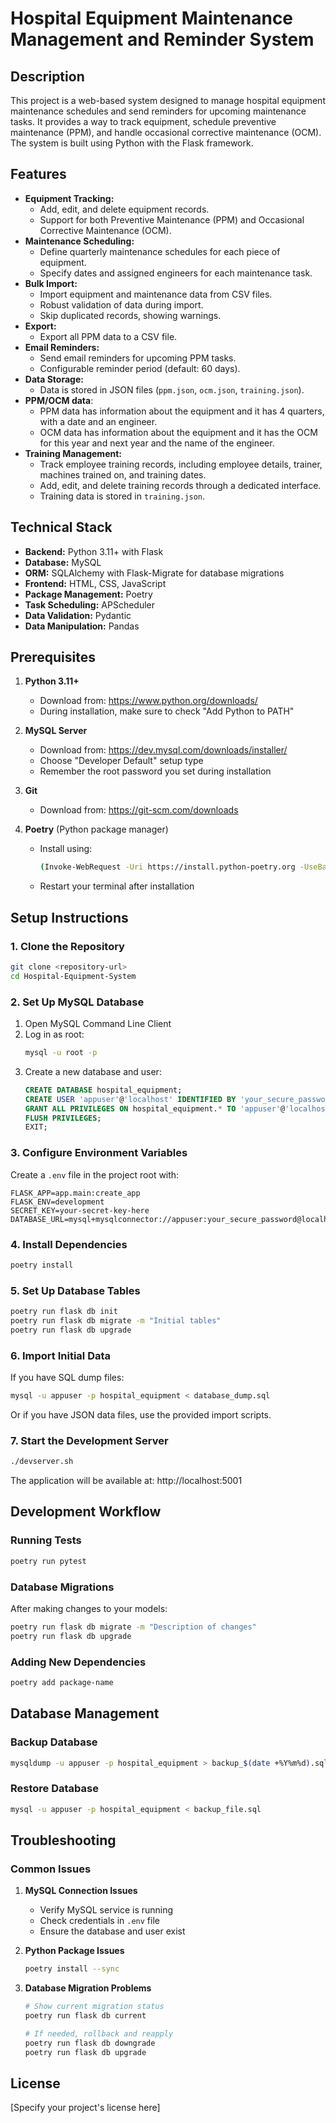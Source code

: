 # Hospital Equipment Maintenance Management and Reminder System

## Description

This project is a web-based system designed to manage hospital equipment maintenance schedules and send reminders for upcoming maintenance tasks. It provides a way to track equipment, schedule preventive maintenance (PPM), and handle occasional corrective maintenance (OCM). The system is built using Python with the Flask framework.

## Features

*   **Equipment Tracking:**
    *   Add, edit, and delete equipment records.
    *   Support for both Preventive Maintenance (PPM) and Occasional Corrective Maintenance (OCM).
*   **Maintenance Scheduling:**
    *   Define quarterly maintenance schedules for each piece of equipment.
    *   Specify dates and assigned engineers for each maintenance task.
*   **Bulk Import:**
    *   Import equipment and maintenance data from CSV files.
    *   Robust validation of data during import.
    *   Skip duplicated records, showing warnings.
*   **Export:**
    *   Export all PPM data to a CSV file.
*   **Email Reminders:**
    *   Send email reminders for upcoming PPM tasks.
    *   Configurable reminder period (default: 60 days).
*   **Data Storage:**
    *   Data is stored in JSON files (`ppm.json`, `ocm.json`, `training.json`).
* **PPM/OCM data**:
    * PPM data has information about the equipment and it has 4 quarters, with a date and an engineer.
    * OCM data has information about the equipment and it has the OCM for this year and next year and the name of the engineer.
*   **Training Management:**
    *   Track employee training records, including employee details, trainer, machines trained on, and training dates.
    *   Add, edit, and delete training records through a dedicated interface.
    *   Training data is stored in `training.json`.

## Technical Stack

* **Backend:** Python 3.11+ with Flask
* **Database:** MySQL
* **ORM:** SQLAlchemy with Flask-Migrate for database migrations
* **Frontend:** HTML, CSS, JavaScript
* **Package Management:** Poetry
* **Task Scheduling:** APScheduler
* **Data Validation:** Pydantic
* **Data Manipulation:** Pandas

## Prerequisites

1. **Python 3.11+**
   - Download from: https://www.python.org/downloads/
   - During installation, make sure to check "Add Python to PATH"

2. **MySQL Server**
   - Download from: https://dev.mysql.com/downloads/installer/
   - Choose "Developer Default" setup type
   - Remember the root password you set during installation

3. **Git**
   - Download from: https://git-scm.com/downloads

4. **Poetry** (Python package manager)
   - Install using: 
     ```bash
     (Invoke-WebRequest -Uri https://install.python-poetry.org -UseBasicParsing).Content | python -
     ```
   - Restart your terminal after installation

## Setup Instructions

### 1. Clone the Repository
```bash
git clone <repository-url>
cd Hospital-Equipment-System
```

### 2. Set Up MySQL Database

1. Open MySQL Command Line Client
2. Log in as root: 
   ```bash
   mysql -u root -p
   ```
3. Create a new database and user:
   ```sql
   CREATE DATABASE hospital_equipment;
   CREATE USER 'appuser'@'localhost' IDENTIFIED BY 'your_secure_password';
   GRANT ALL PRIVILEGES ON hospital_equipment.* TO 'appuser'@'localhost';
   FLUSH PRIVILEGES;
   EXIT;
   ```

### 3. Configure Environment Variables
Create a `.env` file in the project root with:
```
FLASK_APP=app.main:create_app
FLASK_ENV=development
SECRET_KEY=your-secret-key-here
DATABASE_URL=mysql+mysqlconnector://appuser:your_secure_password@localhost/hospital_equipment
```

### 4. Install Dependencies
```bash
poetry install
```

### 5. Set Up Database Tables
```bash
poetry run flask db init
poetry run flask db migrate -m "Initial tables"
poetry run flask db upgrade
```

### 6. Import Initial Data
If you have SQL dump files:
```bash
mysql -u appuser -p hospital_equipment < database_dump.sql
```

Or if you have JSON data files, use the provided import scripts.

### 7. Start the Development Server
```bash
./devserver.sh
```
The application will be available at: http://localhost:5001

## Development Workflow

### Running Tests
```bash
poetry run pytest
```

### Database Migrations
After making changes to your models:
```bash
poetry run flask db migrate -m "Description of changes"
poetry run flask db upgrade
```

### Adding New Dependencies
```bash
poetry add package-name
```

## Database Management

### Backup Database
```bash
mysqldump -u appuser -p hospital_equipment > backup_$(date +%Y%m%d).sql
```

### Restore Database
```bash
mysql -u appuser -p hospital_equipment < backup_file.sql
```

## Troubleshooting

### Common Issues

1. **MySQL Connection Issues**
   - Verify MySQL service is running
   - Check credentials in `.env` file
   - Ensure the database and user exist

2. **Python Package Issues**
   ```bash
   poetry install --sync
   ```

3. **Database Migration Problems**
   ```bash
   # Show current migration status
   poetry run flask db current
   
   # If needed, rollback and reapply
   poetry run flask db downgrade
   poetry run flask db upgrade
   ```

## License
[Specify your project's license here]
